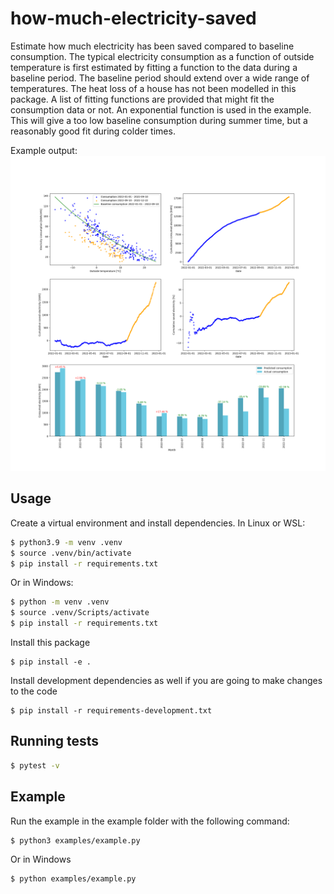 # how-much-electricity-saved
Estimate how much electricity has been saved compared to baseline consumption. The typical electricity consumption as a function of outside temperature is first estimated by fitting a function to the data during a baseline period. The baseline period should extend over a wide range of temperatures. The heat loss of a house has not been modelled in this package. A list of fitting functions are provided that might fit the consumption data or not. An exponential function is used in the example. This will give a too low baseline consumption during summer time, but a reasonably good fit during colder times.

Example output:
![](examples/example_output.png)

## Usage

Create a virtual environment and install dependencies. In Linux or WSL:
```sh
$ python3.9 -m venv .venv
$ source .venv/bin/activate
$ pip install -r requirements.txt 
```

Or in Windows:
```sh
$ python -m venv .venv
$ source .venv/Scripts/activate
$ pip install -r requirements.txt 
```

Install this package
```
$ pip install -e .
```

Install development dependencies as well if you are going to make changes to the code
```
$ pip install -r requirements-development.txt
```

## Running tests

```sh
$ pytest -v
```

## Example

Run the example in the example folder with the following command:

```sh
$ python3 examples/example.py
``` 

Or in Windows
```sh
$ python examples/example.py
``` 
